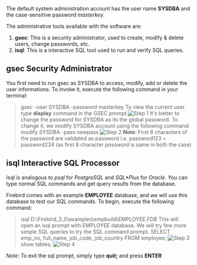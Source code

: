 The default system administration account has the user name **SYSDBA** and the case-sensitive password *masterkey*.

The administrative tools available with the software are:
1. **gsec**: This is a security administrator, used to create, modify & delete users, change passwords, etc.
2. **isql**: This is a interactive SQL tool used to run and verify SQL queries.

## gsec Security Administrator
You first need to run gsec as SYSDBA to access, modify, add or delete the user informations. To invoke it, execute the following command in your terminal:
> gsec -user SYSDBA -password masterkey
To view the current user type **display** command in the GSEC prompt
![Step 1](https://github.com/krishna1401/FireBird3.0.4/blob/master/Getting%20Started/Step%201.png)
> It's better to change the password for SYSDBA as its the global password. To change it, we modify SYSDBA account using the following command:
> modify SYSDBA -pass newpass
![Step 2](https://github.com/krishna1401/FireBird3.0.4/blob/master/Getting%20Started/Step%202.png)
**Note**: First 8 characters of the password are validated as password i.e. password123 = password234 (as first 8 character *password* is same in both the case)

## isql Interactive SQL Processor
Isql is analogous to *psql* for *PostgreSQL* and *SQL\*Plus* for *Oracle*. You can type normal SQL commands and get query results from the database.

Firebird comes with an example **EMPLOYEE** database, and we will use this database to test our SQL commands. To begin, execute the following command:
> isql D:\Firebird_3_0\examples\empbuild\EMPLOYEE.FDB
This will open an isql prompt with EMPLOYEE database. We will try few more simple SQL queries to try the SQL command prompt.
> SELECT emp_no, full_name, job_code, job_country FROM employee;
![Step 3](https://github.com/krishna1401/FireBird3.0.4/blob/master/Getting%20Started/Step%203.png)
> show tables;
![Step 4](https://github.com/krishna1401/FireBird3.0.4/blob/master/Getting%20Started/Step%204.png)

*Note*: To exit the sql prompt, simply type **quit;** and press **ENTER**